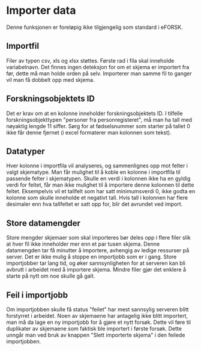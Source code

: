# Importer data 

Denne funksjonen er foreløpig ikke tilgjengelig som standard i eFORSK.

## Importfil

Filer av typen csv, xls og xlsx støttes. 
Første rad i fila skal inneholde variabelnavn.
Det finnes ingen deteksjon for om et skjema er importert fra før, dette må man holde orden på selv.
Importerer man samme fil to ganger vil man få dobbelt opp med skjema.

## Forskningsobjektets ID

Det er krav om at en kolonne inneholder forskningsobjektets ID. 
I tilfelle forskningsobjekttypen "personer fra personregisteret", må man ha tall med nøyaktig lengde 11 siffer.
Sørg for at fødselsnummer som starter på tallet 0 ikke får denne fjernet (i excel formaterer man kolonnen som tekst).

## Datatyper

Hver kolonne i importfila vil analyseres, og sammenlignes opp mot felter i valgt skjematype.
Man får mulighet til å koble en kolonne i importfila til passende felter i skjematypen. 
Skulle en verdi i kolonnen ikke ha en gyldig verdi for feltet, får man ikke mulighet til å importere denne kolonnen til dette feltet.
Eksempelvis vil et tallfelt som har satt minimumsverdi 0, ikke godta en kolonne som skulle inneholde et negativt tall.
Hvis tall i kolonnen har flere desimaler enn hva tallfeltet er satt opp for, blir det avrundet ved import.

## Store datamengder 

Store mengder skjemaer som skal importeres bør deles opp i flere filer slik at hver fil ikke inneholder mer enn et par tusen skjema.
Denne datamengden tar få minutter å importere, avhengig av ledige ressurser på server. 
Det er ikke mulig å stoppe en importjobb som er i gang.
Store importjobber tar lang tid, og øker sannsynligheten for at serveren kan bli avbrutt i arbeidet med å importere skjema.
Mindre filer gjør det enklere å starte på nytt om noe skulle gå galt.

## Feil i importjobb

Om importjobben skulle få status "feilet" har mest sannsylig serveren blitt forstyrret i arbeidet.
Noen av skjemaene har antagelig ikke blitt importert, man må da lage en ny importjobb for å gjøre et nytt forsøk.
Dette vil føre til duplikater av skjemaene som faktisk ble importert i første forsøk.
Dette unngår man ved bruk av knappen "Slett importerte skjema" i den feilede importjobben.
